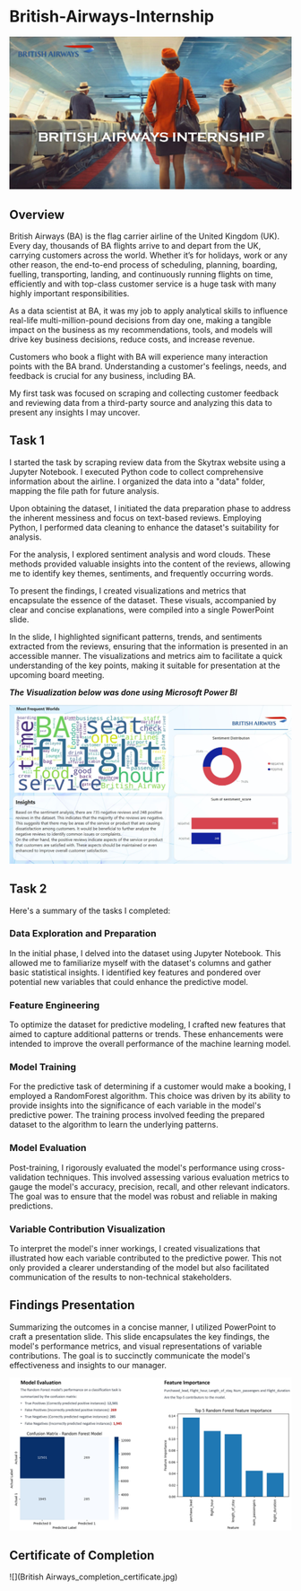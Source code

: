 # British-Airways-Internship

![](cover.jpg)

## Overview

British Airways (BA) is the flag carrier airline of the United Kingdom (UK). Every day, thousands of BA flights arrive to and depart from the UK, carrying customers across the world. Whether it’s for holidays, work or any other reason, the end-to-end process of scheduling, planning, boarding, fuelling, transporting, landing, and continuously running flights on time, efficiently and with top-class customer service is a huge task with many highly important responsibilities.

As a data scientist at BA, it was my job to apply analytical skills to influence real-life multi-million-pound decisions from day one, making a tangible impact on the business as my recommendations, tools, and models will drive key business decisions, reduce costs, and increase revenue.

Customers who book a flight with BA will experience many interaction points with the BA brand. Understanding a customer's feelings, needs, and feedback is crucial for any business, including BA.

My first task was focused on scraping and collecting customer feedback and reviewing data from a third-party source and analyzing this data to present any insights I may uncover.

## Task 1

I started the task by scraping review data from the Skytrax website using a Jupyter Notebook. I executed Python code to collect comprehensive information about the airline. I organized the data into a "data" folder, mapping the file path for future analysis.

Upon obtaining the dataset, I initiated the data preparation phase to address the inherent messiness and focus on text-based reviews. Employing Python, I performed data cleaning to enhance the dataset's suitability for analysis.

For the analysis, I explored sentiment analysis and word clouds. These methods provided valuable insights into the content of the reviews, allowing me to identify key themes, sentiments, and frequently occurring words.

To present the findings, I created visualizations and metrics that encapsulate the essence of the dataset. These visuals, accompanied by clear and concise explanations, were compiled into a single PowerPoint slide.

In the slide, I highlighted significant patterns, trends, and sentiments extracted from the reviews, ensuring that the information is presented in an accessible manner. The visualizations and metrics aim to facilitate a quick understanding of the key points, making it suitable for presentation at the upcoming board meeting.

***The Visualization below was done using Microsoft Power BI***

![](Capture1.JPG)

## Task 2

Here's a summary of the tasks I completed:

### Data Exploration and Preparation
In the initial phase, I delved into the dataset using Jupyter Notebook. This allowed me to familiarize myself with the dataset's columns and gather basic statistical insights. I identified key features and pondered over potential new variables that could enhance the predictive model.

### Feature Engineering
To optimize the dataset for predictive modeling, I crafted new features that aimed to capture additional patterns or trends. These enhancements were intended to improve the overall performance of the machine learning model.

### Model Training
For the predictive task of determining if a customer would make a booking, I employed a RandomForest algorithm. This choice was driven by its ability to provide insights into the significance of each variable in the model's predictive power. The training process involved feeding the prepared dataset to the algorithm to learn the underlying patterns.

### Model Evaluation
Post-training, I rigorously evaluated the model's performance using cross-validation techniques. This involved assessing various evaluation metrics to gauge the model's accuracy, precision, recall, and other relevant indicators. The goal was to ensure that the model was robust and reliable in making predictions.

### Variable Contribution Visualization
To interpret the model's inner workings, I created visualizations that illustrated how each variable contributed to the predictive power. This not only provided a clearer understanding of the model but also facilitated communication of the results to non-technical stakeholders.

## Findings Presentation
Summarizing the outcomes in a concise manner, I utilized PowerPoint to craft a presentation slide. This slide encapsulates the key findings, the model's performance metrics, and visual representations of variable contributions. The goal is to succinctly communicate the model's effectiveness and insights to our manager.

![](Summary.JPG)

## Certificate of Completion

![](British Airways_completion_certificate.jpg)

